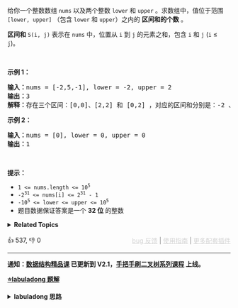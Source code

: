 <p>给你一个整数数组&nbsp;<code>nums</code> 以及两个整数&nbsp;<code>lower</code> 和 <code>upper</code> 。求数组中，值位于范围 <code>[lower, upper]</code> （包含&nbsp;<code>lower</code>&nbsp;和&nbsp;<code>upper</code>）之内的 <strong>区间和的个数</strong> 。</p>

<p><strong>区间和</strong>&nbsp;<code>S(i, j)</code>&nbsp;表示在&nbsp;<code>nums</code>&nbsp;中，位置从&nbsp;<code>i</code>&nbsp;到&nbsp;<code>j</code>&nbsp;的元素之和，包含&nbsp;<code>i</code>&nbsp;和&nbsp;<code>j</code>&nbsp;(<code>i</code> ≤ <code>j</code>)。</p>

<p>&nbsp;</p> 
<strong>示例 1：</strong>

<pre>
<strong>输入：</strong>nums = [-2,5,-1], lower = -2, upper = 2
<strong>输出：</strong>3
<strong>解释：</strong>存在三个区间：[0,0]、[2,2] 和 [0,2] ，对应的区间和分别是：-2 、-1 、2 。
</pre>

<p><strong>示例 2：</strong></p>

<pre>
<strong>输入：</strong>nums = [0], lower = 0, upper = 0
<strong>输出：</strong>1
</pre>

<p>&nbsp;</p>

<p><strong>提示：</strong></p>

<ul> 
 <li><code>1 &lt;= nums.length &lt;= 10<sup>5</sup></code></li> 
 <li><code>-2<sup>31</sup> &lt;= nums[i] &lt;= 2<sup>31</sup> - 1</code></li> 
 <li><code>-10<sup>5</sup> &lt;= lower &lt;= upper &lt;= 10<sup>5</sup></code></li> 
 <li>题目数据保证答案是一个 <strong>32 位</strong> 的整数</li> 
</ul>

<details><summary><strong>Related Topics</strong></summary>树状数组 | 线段树 | 数组 | 二分查找 | 分治 | 有序集合 | 归并排序</details><br>

<div>👍 537, 👎 0<span style='float: right;'><span style='color: gray;'><a href='https://github.com/labuladong/fucking-algorithm/discussions/939' target='_blank' style='color: lightgray;text-decoration: underline;'>bug 反馈</a> | <a href='https://labuladong.gitee.io/article/fname.html?fname=jb插件简介' target='_blank' style='color: lightgray;text-decoration: underline;'>使用指南</a> | <a href='https://labuladong.github.io/algo/images/others/%E5%85%A8%E5%AE%B6%E6%A1%B6.jpg' target='_blank' style='color: lightgray;text-decoration: underline;'>更多配套插件</a></span></span></div>

<div id="labuladong"><hr>

**通知：[数据结构精品课](https://aep.h5.xeknow.com/s/1XJHEO) 已更新到 V2.1，[手把手刷二叉树系列课程](https://aep.xet.tech/s/3YGcq3) 上线。**



<p><strong><a href="https://labuladong.github.io/article/slug.html?slug=count-of-range-sum" target="_blank">⭐️labuladong 题解</a></strong></p>
<details><summary><strong>labuladong 思路</strong></summary>

## 基本思路

这道题难度非常大，建议你先阅读前文 [小而美的算法技巧：前缀和数组](https://labuladong.github.io/article/fname.html?fname=前缀和技巧) 以及 [归并排序详解及应用](https://labuladong.github.io/article/fname.html?fname=归并排序)，并完成 [315. 计算右侧小于当前元素的个数（困难）](/problems/count-of-smaller-numbers-after-self/)。

然后，你就会发现，这道题和 [315. 计算右侧小于当前元素的个数（困难）](/problems/count-of-smaller-numbers-after-self/) 非常类似：

315 题让你计算每个元素之后比它小的元素个数，即求出一个 `count` 数组，使得 `count[i] = COUNT(nums[j], j > i and nums[j] < nums[i])`。

这道题，你可以先对原数组求一下前缀和数组 `preSum`，然后去 `preSum` 中求一个 `count` 数组，使得 `count[i] = COUNT(nums[j], j > i and lower <= preSum[j] - nums[i] <= upper)`，然后 `SUM(count)` 就是题目想要的结果。

那么思路也是在归并排序的过程中夹带点私货，可以对比第 315 题直接看解法代码。

**详细题解：[归并排序详解及应用](https://labuladong.github.io/article/fname.html?fname=归并排序)**

**标签：前缀和，[双指针](https://mp.weixin.qq.com/mp/appmsgalbum?__biz=MzAxODQxMDM0Mw==&action=getalbum&album_id=2120596033251475465)，归并排序**

## 解法代码

提示：🟢 标记的是我写的解法代码，🤖 标记的是 chatGPT 翻译的多语言解法代码。如有错误，可以 [点这里](https://github.com/labuladong/fucking-algorithm/issues/1113) 反馈和修正。

<div class="tab-panel"><div class="tab-nav">
<button data-tab-item="cpp" class="tab-nav-button btn " data-tab-group="default" onclick="switchTab(this)">cpp🤖</button>

<button data-tab-item="python" class="tab-nav-button btn " data-tab-group="default" onclick="switchTab(this)">python🤖</button>

<button data-tab-item="java" class="tab-nav-button btn active" data-tab-group="default" onclick="switchTab(this)">java🟢</button>

<button data-tab-item="go" class="tab-nav-button btn " data-tab-group="default" onclick="switchTab(this)">go🤖</button>

<button data-tab-item="javascript" class="tab-nav-button btn " data-tab-group="default" onclick="switchTab(this)">javascript🤖</button>
</div><div class="tab-content">
<div data-tab-item="cpp" class="tab-item " data-tab-group="default"><div class="highlight">

```cpp
// 注意：cpp 代码由 chatGPT🤖 根据我的 java 代码翻译，旨在帮助不同背景的读者理解算法逻辑。
// 本代码已经通过力扣的测试用例，应该可直接成功提交。

class Solution {
private:
    int lower, upper;
    int count = 0;
    vector<long long> temp;
public:
    int countRangeSum(vector<int>& nums, int lower, int upper) {
        this->lower = lower;
        this->upper = upper;
        vector<long long> preSum(nums.size() + 1);
        for (int i = 0; i < nums.size(); i++) {
            preSum[i + 1] = nums[i] + preSum[i];
        }
        sort(preSum, 0, preSum.size()- 1);
        return count;
    }

    // 归并排序
    void sort(vector<long long>& nums, int lo, int hi) {
        if (lo == hi) {
            // 单个元素不用排序
            return;
        }
        int mid = lo + (hi - lo) / 2;
        // 先对左半部分数组 nums[lo..mid] 排序
        sort(nums, lo, mid);
        // 再对右半部分数组 nums[mid+1..hi] 排序
        sort(nums, mid + 1, hi);
        // 将两部分有序数组合并成一个有序数组
        merge(nums, lo, mid, hi);
    }

    // 归并操作
    void merge(vector<long long>& nums, int lo, int mid, int hi) {
        temp.assign(mid - lo + 1 + hi - mid, 0);
        int i = lo, j = mid + 1, k = 0, start = mid + 1, end = mid + 1;
        while (i <= mid) {
            while (start <= hi && nums[start] - nums[i] < lower) {
                start++;
            }
            while (end <= hi && nums[end] - nums[i] <= upper) {
                end++;
            }
            count += end - start;
            while (j <= hi && nums[j] < nums[i]) {
                temp[k++] = nums[j++];
            }
            temp[k++] = nums[i++];
        }
        while (j <= hi) {
            temp[k++] = nums[j++];
        }
        for (int p = 0; p < k; p++) {
            nums[lo + p] = temp[p];
        }
    }
};
```

</div></div>

<div data-tab-item="python" class="tab-item " data-tab-group="default"><div class="highlight">

```python
# 注意：python 代码由 chatGPT🤖 根据我的 java 代码翻译，旨在帮助不同背景的读者理解算法逻辑。
# 本代码已经通过力扣的测试用例，应该可直接成功提交。

class Solution:
    def __init__(self):
        self.lower, self.upper = 0, 0

    def countRangeSum(self, nums: List[int], lower: int, upper: int) -> int:
        # 定义全局变量
        self.lower, self.upper = lower, upper
        # 前缀和数组
        preSum = [0] * (len(nums) + 1)
        for i in range(len(nums)):
            preSum[i + 1] = nums[i] + preSum[i]
        # 排序
        self.sort(preSum)
        return self.count

    def sort(self, nums):
        # 定义辅助合并数组
        self.temp = [0] * len(nums)
        # 定义计数器
        self.count = 0
        # 调用递归排序方法
        self._sort(nums, 0, len(nums) - 1)

    def _sort(self, nums, lo, hi):
        # 排序子数组nums[lo..hi]
        if lo == hi:
            return
        mid = lo + (hi - lo) // 2
        self._sort(nums, lo, mid)
        self._sort(nums, mid + 1, hi)
        self._merge(nums, lo, mid, hi)

    def _merge(self, nums, lo, mid, hi):
        # 合并两个有序子数组 nums[lo..mid] 和 nums[mid+1..hi]
        
        # 先将 nums[lo..hi] 复制到临时数组 temp 中
        for i in range(lo, hi + 1):
            self.temp[i] = nums[i]

        # 左右两部分计数器 start 和 end
        start, end = mid + 1, mid + 1
        for i in range(lo, mid + 1):
            while start <= hi and nums[start] - nums[i] < self.lower:
                start += 1
            while end <= hi and nums[end] - nums[i] <= self.upper:
                end += 1
            # 更新计数器
            self.count += end - start

        # 数组合并，双指针技巧
        i, j = lo, mid + 1
        for p in range(lo, hi + 1):
            if i > mid:
                nums[p] = self.temp[j]
                j += 1
            elif j > hi:
                nums[p] = self.temp[i]
                i += 1
            elif self.temp[i] < self.temp[j]:
                nums[p] = self.temp[i]
                i += 1
            else:
                nums[p] = self.temp[j]
                j += 1
```

</div></div>

<div data-tab-item="java" class="tab-item active" data-tab-group="default"><div class="highlight">

```java
class Solution {
    int lower, upper;

    public int countRangeSum(int[] nums, int lower, int upper) {
        this.lower = lower;
        this.upper = upper;
        long[] preSum = new long[nums.length + 1];
        for (int i = 0; i < nums.length; i++) {
            preSum[i + 1] = (long) nums[i] + preSum[i];
        }
        sort(preSum);
        return count;
    }

    // 用于辅助合并有序数组
    private long[] temp;
    private int count = 0;

    public void sort(long[] nums) {
        // 先给辅助数组开辟内存空间
        temp = new long[nums.length];
        // 排序整个数组（原地修改）
        sort(nums, 0, nums.length - 1);
    }

    // 定义：将子数组 nums[lo..hi] 进行排序
    private void sort(long[] nums, int lo, int hi) {
        if (lo == hi) {
            // 单个元素不用排序
            return;
        }
        // 这样写是为了防止溢出，效果等同于 (hi + lo) / 2
        int mid = lo + (hi - lo) / 2;
        // 先对左半部分数组 nums[lo..mid] 排序
        sort(nums, lo, mid);
        // 再对右半部分数组 nums[mid+1..hi] 排序
        sort(nums, mid + 1, hi);
        // 将两部分有序数组合并成一个有序数组
        merge(nums, lo, mid, hi);
    }

    // 将 nums[lo..mid] 和 nums[mid+1..hi] 这两个有序数组合并成一个有序数组
    private void merge(long[] nums, int lo, int mid, int hi) {
        // 先把 nums[lo..hi] 复制到辅助数组中
        // 以便合并后的结果能够直接存入 nums
        for (int i = lo; i <= hi; i++) {
            temp[i] = nums[i];
        }

        // 这段代码会超时
        // for (int i = lo; i <= mid; i++) {
        //     // 在区间 [mid + 1, hi] 中寻找 lower <= delta <= upper 的元素
        //     for (int k = mid + 1; k <= hi; k++) {
        //         long delta = nums[k] - nums[i];
        //         if (delta <= upper && delta >= lower) {
        //             count++;
        //         }
        //     }
        // }

        // 进行效率优化
        // 维护左闭右开区间 [start, end) 中的元素落在 [lower, upper] 中
        int start = mid + 1, end = mid + 1;
        for (int i = lo; i <= mid; i++) {
            while (start <= hi && nums[start] - nums[i] < lower) {
                start++;
            }
            while (end <= hi && nums[end] - nums[i] <= upper) {
                end++;
            }
            count += end - start;
        }

        // 数组双指针技巧，合并两个有序数组
        int i = lo, j = mid + 1;
        for (int p = lo; p <= hi; p++) {
            if (i == mid + 1) {
                // 左半边数组已全部被合并
                nums[p] = temp[j++];
            } else if (j == hi + 1) {
                // 右半边数组已全部被合并
                nums[p] = temp[i++];
            } else if (temp[i] > temp[j]) {
                nums[p] = temp[j++];
            } else {
                nums[p] = temp[i++];
            }
        }
    }
}
```

</div></div>

<div data-tab-item="go" class="tab-item " data-tab-group="default"><div class="highlight">

```go
// 注意：go 代码由 chatGPT🤖 根据我的 java 代码翻译，旨在帮助不同背景的读者理解算法逻辑。
// 本代码已经通过力扣的测试用例，应该可直接成功提交。

// 解法：归并排序
// 时间复杂度：O(nlogn)
// 空间复杂度：O(n)
func countRangeSum(nums []int, lower int, upper int) int {
    // 前缀和数组
    presum := make([]int64, len(nums)+1)
    for i := 0; i < len(nums); i++ {
        presum[i+1] = int64(nums[i]) + presum[i]
    }

    // 归并排序
    temp := make([]int64, len(nums)+1)
    return mergeSort(presum, temp, 0, len(presum)-1, lower, upper)
}

// 将 nums[lo..hi] 分别排序，然后合并成一个有序数组
func mergeSort(nums, temp []int64, lo, hi, lower, upper int) int {
    if lo == hi {
        return 0
    }
    mid := lo + (hi-lo)/2
    count := mergeSort(nums, temp, lo, mid, lower, upper) + mergeSort(nums, temp, mid+1, hi, lower, upper)

    // 统计左闭右开区间 [start, end) 中的元素落在 [lower, upper] 中
    start, end := mid+1, mid+1
    for i := lo; i <= mid; i++ {
        for start <= hi && nums[start]-nums[i] < int64(lower) {
            start++
        }
        for end <= hi && nums[end]-nums[i] <= int64(upper) {
            end++
        }
        count += end - start
    }

    // 合并有序数组
    copy(temp[lo:hi+1], nums[lo:hi+1])
    i, j := lo, mid+1
    for k := lo; k <= hi; k++ {
        if i == mid+1 {
            nums[k] = temp[j]
            j++
        } else if j == hi+1 || temp[i] <= temp[j] {
            nums[k] = temp[i]
            i++
        } else {
            nums[k] = temp[j]
            j++
        }
    }

    return count
}
```

</div></div>

<div data-tab-item="javascript" class="tab-item " data-tab-group="default"><div class="highlight">

```javascript
// 注意：javascript 代码由 chatGPT🤖 根据我的 java 代码翻译，旨在帮助不同背景的读者理解算法逻辑。
// 本代码已经通过力扣的测试用例，应该可直接成功提交。

var countRangeSum = function(nums, lower, upper) {
    let count = 0;
    const n = nums.length;
    const preSum = new Array(n + 1).fill(0);
    for (let i = 0; i < n; i++) {
        preSum[i + 1] = nums[i] + preSum[i];
    }

    mergeSort(preSum, 0, n);

    return count;

    function mergeSort(nums, left, right) {
        if (left >= right) {
            return;
        }
        const mid = left + Math.floor((right - left) / 2);
        mergeSort(nums, left, mid);
        mergeSort(nums, mid + 1, right);

        let i = left;
        let j = mid + 1;
        let k = 0;
        let t = 0;
        const temp = new Array(right - left + 1);

        while (i <= mid && j <= right) {
            if (nums[i] <= nums[j]) {
                // 统计区间和 count
                while (t <= right && nums[t] - nums[i] < lower) {
                    t++;
                }
                while (k <= right && nums[k] - nums[i] <= upper) {
                    k++;
                }
                count += k - t;
                temp[i - left] = nums[i++];
            } else {
                temp[i - left] = nums[j++];
            }
        }
        while (i <= mid) {
            temp[i - left] = nums[i++];
        }
        while (j <= right) {
            temp[i - left] = nums[j++];
        }
        for (let p = left; p <= right; p++) {
            nums[p] = temp[p - left];
        }
    }
};
```

</div></div>
</div></div>

**类似题目**：
  - [315. 计算右侧小于当前元素的个数 🔴](/problems/count-of-smaller-numbers-after-self)
  - [493. 翻转对 🔴](/problems/reverse-pairs)
  - [912. 排序数组 🟠](/problems/sort-an-array)

</details>
</div>





